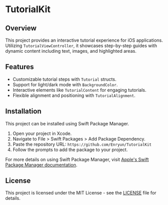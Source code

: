 # TutorialKit

## Overview
This project provides an interactive tutorial experience for iOS applications. Utilizing `TutorialViewController`, it showcases step-by-step guides with dynamic content including text, images, and highlighted areas.

## Features
- Customizable tutorial steps with `Tutorial` structs.
- Support for light/dark mode with `BackgroundColor`.
- Interactive elements like `TutorialContent` for engaging tutorials.
- Flexible alignment and positioning with `TutorialAlignment`.

 ## Installation
This project can be installed using Swift Package Manager.

1. Open your project in Xcode.
2. Navigate to File > Swift Packages > Add Package Dependency.
3. Paste the repository URL: `https://github.com/Enryun/TutorialKit`
4. Follow the prompts to add the package to your project.

For more details on using Swift Package Manager, visit [Apple's Swift Package Manager documentation](https://swift.org/package-manager/).

## License
This project is licensed under the MIT License - see the [LICENSE](LICENSE) file for details.

